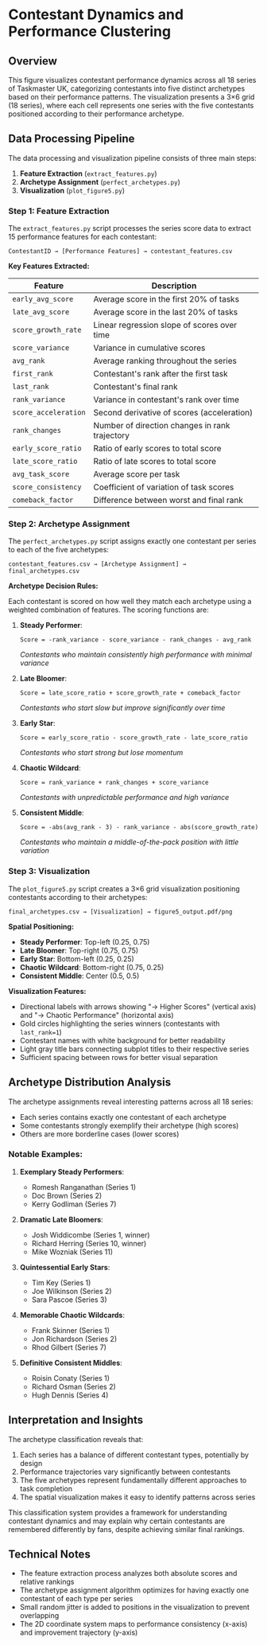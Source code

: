 # Contestant Dynamics and Performance Clustering

## Overview

This figure visualizes contestant performance dynamics across all 18 series of Taskmaster UK, categorizing contestants into five distinct archetypes based on their performance patterns. The visualization presents a 3×6 grid (18 series), where each cell represents one series with the five contestants positioned according to their performance archetype.

## Data Processing Pipeline

The data processing and visualization pipeline consists of three main steps:

1. **Feature Extraction** (`extract_features.py`)
2. **Archetype Assignment** (`perfect_archetypes.py`) 
3. **Visualization** (`plot_figure5.py`)

### Step 1: Feature Extraction

The `extract_features.py` script processes the series score data to extract 15 performance features for each contestant:

```
ContestantID → [Performance Features] → contestant_features.csv
```

**Key Features Extracted:**

| Feature | Description |
|---------|-------------|
| `early_avg_score` | Average score in the first 20% of tasks |
| `late_avg_score` | Average score in the last 20% of tasks |
| `score_growth_rate` | Linear regression slope of scores over time |
| `score_variance` | Variance in cumulative scores |
| `avg_rank` | Average ranking throughout the series |
| `first_rank` | Contestant's rank after the first task |
| `last_rank` | Contestant's final rank |
| `rank_variance` | Variance in contestant's rank over time |
| `score_acceleration` | Second derivative of scores (acceleration) |
| `rank_changes` | Number of direction changes in rank trajectory |
| `early_score_ratio` | Ratio of early scores to total score |
| `late_score_ratio` | Ratio of late scores to total score |
| `avg_task_score` | Average score per task |
| `score_consistency` | Coefficient of variation of task scores |
| `comeback_factor` | Difference between worst and final rank |

### Step 2: Archetype Assignment

The `perfect_archetypes.py` script assigns exactly one contestant per series to each of the five archetypes:

```
contestant_features.csv → [Archetype Assignment] → final_archetypes.csv
```

**Archetype Decision Rules:**

Each contestant is scored on how well they match each archetype using a weighted combination of features. The scoring functions are:

1. **Steady Performer**: 
   ```
   Score = -rank_variance - score_variance - rank_changes - avg_rank
   ```
   *Contestants who maintain consistently high performance with minimal variance*

2. **Late Bloomer**:
   ```
   Score = late_score_ratio + score_growth_rate + comeback_factor
   ```
   *Contestants who start slow but improve significantly over time*

3. **Early Star**:
   ```
   Score = early_score_ratio - score_growth_rate - late_score_ratio
   ```
   *Contestants who start strong but lose momentum*

4. **Chaotic Wildcard**:
   ```
   Score = rank_variance + rank_changes + score_variance
   ```
   *Contestants with unpredictable performance and high variance*

5. **Consistent Middle**:
   ```
   Score = -abs(avg_rank - 3) - rank_variance - abs(score_growth_rate)
   ```
   *Contestants who maintain a middle-of-the-pack position with little variation*

### Step 3: Visualization

The `plot_figure5.py` script creates a 3×6 grid visualization positioning contestants according to their archetypes:

```
final_archetypes.csv → [Visualization] → figure5_output.pdf/png
```

**Spatial Positioning:**
- **Steady Performer**: Top-left (0.25, 0.75)
- **Late Bloomer**: Top-right (0.75, 0.75)
- **Early Star**: Bottom-left (0.25, 0.25)
- **Chaotic Wildcard**: Bottom-right (0.75, 0.25)
- **Consistent Middle**: Center (0.5, 0.5)

**Visualization Features:**
- Directional labels with arrows showing "→ Higher Scores" (vertical axis) and "→ Chaotic Performance" (horizontal axis)
- Gold circles highlighting the series winners (contestants with `last_rank=1`)
- Contestant names with white background for better readability
- Light gray title bars connecting subplot titles to their respective series
- Sufficient spacing between rows for better visual separation

## Archetype Distribution Analysis

The archetype assignments reveal interesting patterns across all 18 series:

- Each series contains exactly one contestant of each archetype
- Some contestants strongly exemplify their archetype (high scores)
- Others are more borderline cases (lower scores)

### Notable Examples:

1. **Exemplary Steady Performers**:
   - Romesh Ranganathan (Series 1)
   - Doc Brown (Series 2)
   - Kerry Godliman (Series 7)

2. **Dramatic Late Bloomers**:
   - Josh Widdicombe (Series 1, winner)
   - Richard Herring (Series 10, winner)
   - Mike Wozniak (Series 11)

3. **Quintessential Early Stars**:
   - Tim Key (Series 1)
   - Joe Wilkinson (Series 2)
   - Sara Pascoe (Series 3)

4. **Memorable Chaotic Wildcards**:
   - Frank Skinner (Series 1)
   - Jon Richardson (Series 2)
   - Rhod Gilbert (Series 7)

5. **Definitive Consistent Middles**:
   - Roisin Conaty (Series 1)
   - Richard Osman (Series 2)
   - Hugh Dennis (Series 4)

## Interpretation and Insights

The archetype classification reveals that:

1. Each series has a balance of different contestant types, potentially by design
2. Performance trajectories vary significantly between contestants
3. The five archetypes represent fundamentally different approaches to task completion
4. The spatial visualization makes it easy to identify patterns across series

This classification system provides a framework for understanding contestant dynamics and may explain why certain contestants are remembered differently by fans, despite achieving similar final rankings.

## Technical Notes

- The feature extraction process analyzes both absolute scores and relative rankings
- The archetype assignment algorithm optimizes for having exactly one contestant of each type per series
- Small random jitter is added to positions in the visualization to prevent overlapping
- The 2D coordinate system maps to performance consistency (x-axis) and improvement trajectory (y-axis) 